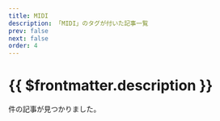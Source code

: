 ```yaml
---
title: MIDI
description: 「MIDI」のタグが付いた記事一覧
prev: false
next: false
order: 4
---
```


<script lang="ts" setup>
    import TaggedPostList   from "../.vitepress/components/TaggedPostList.vue"
    import PostCounter      from "../.vitepress/components/PostCounter.vue"
</script>

# {{ $frontmatter.description }}

<span class="text-base"><PostCounter tag="midi" /></span>件の記事が見つかりました。

<TaggedPostList tag="midi" />